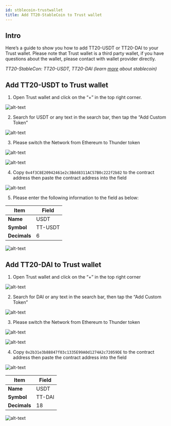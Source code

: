 ```yaml
---
id: stblecoin-trustwallet
title: Add TT20-StableCoin to Trust wallet
---
```


## Intro
Here’s a guide to show you how to add TT20-USDT or TT20-DAI to your Trust wallet. Please note that Trust wallet is a third party wallet, if you have questions about the wallet, please contact with wallet provider directly.

*TT20-StableCon: TT20-USDT, TT20-DAI (learn [more](https://www.wikiwand.com/en/Stablecoin) about stablecoin)*

## Add TT20-USDT to Trust wallet

1. Open Trust wallet and click on the “+” in the top right corner.

![alt-text](assets/img/stablecoin-trustwallet/stablecoin-trustwallet-1.png)

2. Search for USDT or any text in the search bar, then tap the “Add Custom Token”

![alt-text](assets/img/stablecoin-trustwallet/stablecoin-trustwallet-2.png)

3. Please switch the Network from Ethereum to Thunder token

![alt-text](assets/img/stablecoin-trustwallet/stablecoin-trustwallet-3.png)

![alt-text](assets/img/stablecoin-trustwallet/stablecoin-trustwallet-4.png)

4. Copy `0x4f3C8E20942461e2c3Bdd8311AC57B0c222f2b82` to the contract address then paste the contract address into the field 

![alt-text](assets/img/stablecoin-trustwallet/stablecoin-trustwallet-5.png)

5. Please enter the following information to the field as below:

Item | Field
----- | -----
**Name** | USDT
**Symbol** | TT-USDT
**Decimals** | 6

![alt-text](assets/img/stablecoin-trustwallet/stablecoin-trustwallet-6.png)

## Add TT20-DAI to Trust wallet

1. Open Trust wallet and click on the “+” in the top right corner 

![alt-text](assets/img/stablecoin-trustwallet/stablecoin-trustwallet-7.png)

2. Search for DAI or any text in the search bar, then tap the “Add Custom Token” 

![alt-text](assets/img/stablecoin-trustwallet/stablecoin-trustwallet-8.png)

3. Please switch the Network from Ethereum to Thunder token

![alt-text](assets/img/stablecoin-trustwallet/stablecoin-trustwallet-9.png)

![alt-text](assets/img/stablecoin-trustwallet/stablecoin-trustwallet-10.png)

4. Copy `0x2b31e3b88847f03c1335E99A0d1274A2c72059DE` to the contract address then paste the contract address into the field

![alt-text](assets/img/stablecoin-trustwallet/stablecoin-trustwallet-11.png)

Item | Field
----- | -----
**Name** | USDT
**Symbol** | TT-DAI
**Decimals** | 18

![alt-text](assets/img/stablecoin-trustwallet/stablecoin-trustwallet-12.png)
